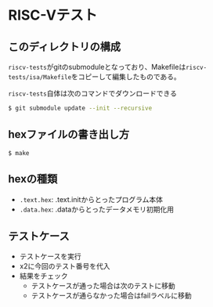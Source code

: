 # RISC-Vテスト

## このディレクトリの構成
`riscv-tests`がgitのsubmoduleとなっており、Makefileは`riscv-tests/isa/Makefile`をコピーして編集したものである。

`riscv-tests`自体は次のコマンドでダウンロードできる

```sh
$ git submodule update --init --recursive
```

## hexファイルの書き出し方

```shell
$ make
```

## hexの種類
* `.text.hex`: .text.initからとったプログラム本体
* `.data.hex`: .dataからとったデータメモリ初期化用

## テストケース
* テストケースを実行
* x2に今回のテスト番号を代入
* 結果をチェック
  * テストケースが通った場合は次のテストに移動
  * テストケースが通らなかった場合はfailラベルに移動
